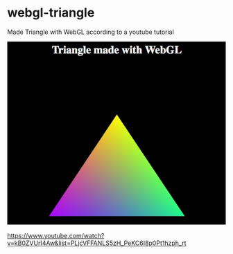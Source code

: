 # webgl-triangle
Made Triangle with WebGL  according to a youtube tutorial

![Alt text](demo_img/triangle.jpg?raw=true "Tiangle Demo")

https://www.youtube.com/watch?v=kB0ZVUrI4Aw&list=PLjcVFFANLS5zH_PeKC6I8p0Pt1hzph_rt
